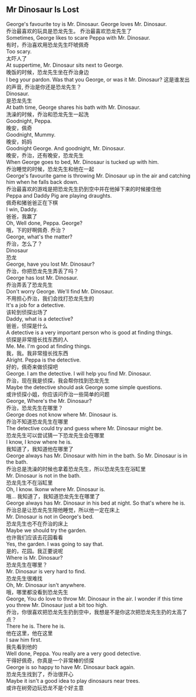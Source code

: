 ## Mr Dinosaur Is Lost

George's favourite toy is Mr. Dinosaur. George loves Mr. Dinosaur.\
乔治最喜欢的玩具是恐龙先生。 乔治最喜欢恐龙先生了\
Sometimes, George likes to scare Peppa with Mr. Dinosaur.\
有时，乔治喜欢用恐龙先生吓唬佩奇\
Too scary.\
太吓人了\
At suppertime, Mr. Dinosaur sits next to George.\
晚饭的时候，恐龙先生坐在乔治身边\
I beg your pardon. Was that you George, or was it Mr. Dinosaur?
这是谁发出的声音, 乔治是你还是恐龙先生？\
Dinosaur.\
是恐龙先生\
At bath time, George shares his bath with Mr. Dinosaur.\
洗澡的时候，乔治和恐龙先生一起洗\
Goodnight, Peppa.\
晚安，佩奇\
Goodnight, Mummy.\
晚安，妈妈\
Goodnight George. And goodnight, Mr. Dinosaur.\
晚安，乔治，还有晚安，恐龙先生\
When George goes to bed, Mr. Dinosaur is tucked up with him.\
乔治睡觉的时候，恐龙先生和他在一起\
George's favourite game is throwing Mr. Dinosaur up in the air and catching him when he falls back down.\
乔治最喜欢的游戏是把恐龙先生扔到空中并在他掉下来的时候接住他\
Peppa and Daddy Pig are playing draughts.\
佩奇和猪爸爸正在下棋\
I win, Daddy.\
爸爸，我赢了\
Oh, Well done, Peppa. George?\
哦，下的好啊佩奇. 乔治？\
George, what's the matter?\
乔治，怎么了？\
Dinosaur\
恐龙\
George, have you lost Mr. Dinosaur?\
乔治，你把恐龙先生弄丢了吗？\
George has lost Mr. Dinosaur.\
乔治弄丢了恐龙先生\
Don't worry George. We'll find Mr. Dinosaur.\
不用担心乔治，我们会找打恐龙先生的\
It's a job for a detective.\
该轮到侦探出场了\
Daddy, what is a detective?\
爸爸，侦探是什么\
A detective is a very important person who is good at finding things.\
侦探是非常擅长找东西的人\
Me. Me. I'm good at finding things.\
我，我。我非常擅长找东西\
Alright. Peppa is the detective.\
好的，佩奇来做侦探吧\
George. I am the detective. I will help you find Mr. Dinosaur.\
乔治，现在我是侦探，我会帮你找到恐龙先生\
Maybe the detective should ask George some simple questions.\
或许侦探小姐，你应该问乔治一些简单的问题\
George, Where's the Mr. Dinosaur?\
乔治，恐龙先生在哪里？\
George does not know where Mr. Dinosaur is.\
乔治不知道恐龙先生在哪里\
The detective could try and guess where Mr. Dinosaur might be.\
恐龙先生可以尝试猜一下恐龙先生会在哪里\
I know, I know where he is.\
我知道了，我知道他在哪里了\
George always has Mr. Dinosaur with him in the bath. So Mr. Dinosaur is in the bath.\
乔治总是洗澡的时候也拿着恐龙先生，所以恐龙先生在浴缸里\
Mr. Dinosaur is not in the bath.\
恐龙先生不在浴缸里\
Oh, I know. Ikonw where Mr. Dinosaur is.\
哦... 我知道了，我知道恐龙先生在哪里了\
George always has Mr. Dinosaur in his bed at night. So that's where he is.\
乔治总是让恐龙先生陪他睡觉，所以他一定在床上\
Mr. Dinosaur is not in George's bed.\
恐龙先生也不在乔治的床上\
Maybe we should try the garden.\
也许我们应该去花园看看\
Yes, the garden. I was going to say that.\
是的，花园。我正要说呢\
Where is Mr. Dinosaur?\
恐龙先生在哪里？\
Mr. Dinosaur is very hard to find.\
恐龙先生很难找\
Oh, Mr. Dinosaur isn't anywhere.\
哦，哪里都没看到恐龙先生\
George, You do love to throw Mr. Dinosaur in the air. I wonder if this time you threw Mr. Dinosaur just a bit too high.\
乔治，你很喜欢把恐龙先生扔到空中，我想是不是你这次把恐龙先生扔的太高了点？\
There he is. There he is.\
他在这里，他在这里\
I saw him first.\
我先看到他的\
Well done, Peppa. You really are a very good detective.\
干得好佩奇，你真是一个非常棒的侦探\
George is so happy to have Mr. Dinosaur back again.\
恐龙先生找到了，乔治很开心\
Maybe it isn't a good idea to play dinosaurs near trees.\
或许在树旁边玩恐龙不是个好主意
